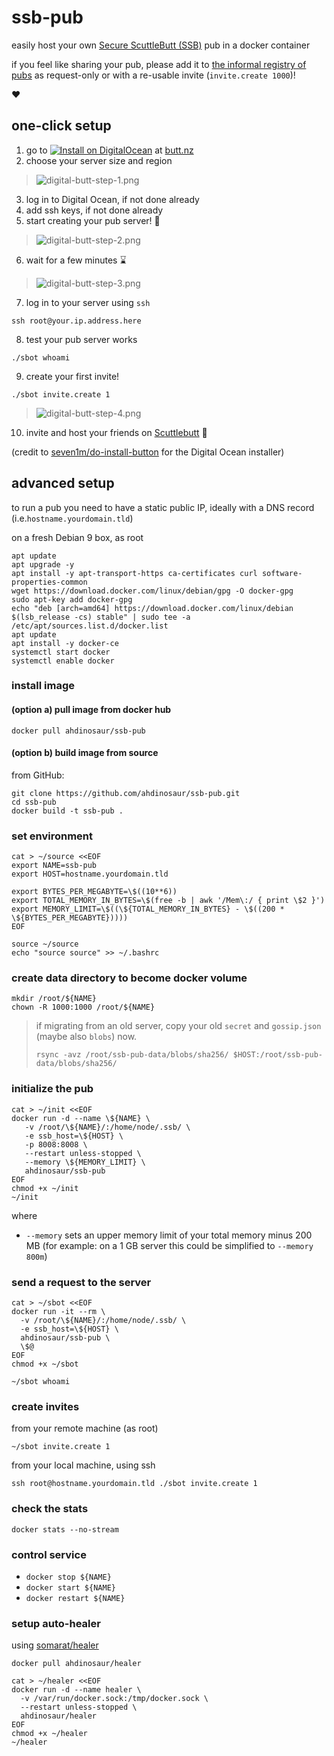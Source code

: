 # ssb-pub

easily host your own [Secure ScuttleButt (SSB)](https://www.scuttlebutt.nz) pub in a docker container

if you feel like sharing your pub, please add it to [the informal registry of pubs](https://github.com/ssbc/scuttlebot/wiki/Pub-Servers) as request-only or with a re-usable invite (`invite.create 1000`)!

:heart:

## one-click setup

1) go to [![Install on DigitalOcean](http://butt.nz/button.svg)](http://butt.nz) at [butt.nz](http://butt.nz)
2) choose your server size and region

> ![digital-butt-step-1.png](./images/digital-butt-step-1.png)

3) log in to Digital Ocean, if not done already
4) add ssh keys, if not done already
5) start creating your pub server! :raised_hands:

> ![digital-butt-step-2.png](./images/digital-butt-step-2.png)

6) wait for a few minutes :hourglass:

> ![digital-butt-step-3.png](./images/digital-butt-step-3.png)

7) log in to your server using `ssh`

```shell
ssh root@your.ip.address.here
```

8) test your pub server works

```shell
./sbot whoami
```

9) create your first invite!

```shell
./sbot invite.create 1
```

> ![digital-butt-step-4.png](./images/digital-butt-step-4.png)

10) invite and host your friends on [Scuttlebutt](https://www.scuttlebutt.nz) :house_with_garden:

(credit to [seven1m/do-install-button](https://github.com/seven1m/do-install-button) for the Digital Ocean installer)

## advanced setup

to run a pub you need to have a static public IP, ideally with a DNS record (i.e.`hostname.yourdomain.tld`)

on a fresh Debian 9 box, as root

```shell
apt update
apt upgrade -y
apt install -y apt-transport-https ca-certificates curl software-properties-common
wget https://download.docker.com/linux/debian/gpg -O docker-gpg
sudo apt-key add docker-gpg
echo "deb [arch=amd64] https://download.docker.com/linux/debian $(lsb_release -cs) stable" | sudo tee -a /etc/apt/sources.list.d/docker.list
apt update
apt install -y docker-ce
systemctl start docker
systemctl enable docker
```

### install image

#### (option a) pull image from docker hub

```shell
docker pull ahdinosaur/ssb-pub
```

#### (option b) build image from source

from GitHub:

```shell
git clone https://github.com/ahdinosaur/ssb-pub.git
cd ssb-pub
docker build -t ssb-pub .
```

### set environment

```shell
cat > ~/source <<EOF
export NAME=ssb-pub
export HOST=hostname.yourdomain.tld

export BYTES_PER_MEGABYTE=\$((10**6))
export TOTAL_MEMORY_IN_BYTES=\$(free -b | awk '/Mem\:/ { print \$2 }')
export MEMORY_LIMIT=\$((\${TOTAL_MEMORY_IN_BYTES} - \$((200 * \${BYTES_PER_MEGABYTE}))))
EOF

source ~/source
echo "source source" >> ~/.bashrc
```

### create data directory to become docker volume

```shell
mkdir /root/${NAME}
chown -R 1000:1000 /root/${NAME}
```

> if migrating from an old server, copy your old `secret` and `gossip.json` (maybe also `blobs`) now.
>
> ```
> rsync -avz /root/ssb-pub-data/blobs/sha256/ $HOST:/root/ssb-pub-data/blobs/sha256/
> ```

### initialize the pub

```shell
cat > ~/init <<EOF
docker run -d --name \${NAME} \
   -v /root/\${NAME}/:/home/node/.ssb/ \
   -e ssb_host=\${HOST} \
   -p 8008:8008 \
   --restart unless-stopped \
   --memory \${MEMORY_LIMIT} \
   ahdinosaur/ssb-pub
EOF
chmod +x ~/init
~/init
```

where

- `--memory` sets an upper memory limit of your total memory minus 200 MB (for example: on a 1 GB server this could be simplified to `--memory 800m`)

### send a request to the server

```shell
cat > ~/sbot <<EOF
docker run -it --rm \
  -v /root/\${NAME}/:/home/node/.ssb/ \
  -e ssb_host=\${HOST} \
  ahdinosaur/ssb-pub \
  \$@
EOF
chmod +x ~/sbot
```

```shell
~/sbot whoami
```

### create invites

from your remote machine (as root)

```shell
~/sbot invite.create 1
```

from your local machine, using ssh

```shell
ssh root@hostname.yourdomain.tld ./sbot invite.create 1
```

### check the stats

```shell
docker stats --no-stream
```

### control service

- `docker stop ${NAME}`
- `docker start ${NAME}`
- `docker restart ${NAME}`

### setup auto-healer

using [somarat/healer](https://github.com/somarat/healer)

```shell
docker pull ahdinosaur/healer
```

```shell
cat > ~/healer <<EOF
docker run -d --name healer \
  -v /var/run/docker.sock:/tmp/docker.sock \
  --restart unless-stopped \
  ahdinosaur/healer
EOF
chmod +x ~/healer
~/healer
```
